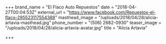 +++
brand_name = "El Flaco Auto Repuestos"
date = "2018-04-27T00:04:53Z"
external_url = "https://www.facebook.com/Repuestos-el-flaco-295523117554388"
masthead_image = "/uploads/2018/04/28/alicia-artavia-masthead.jpg"
phone_number = "(506) 2682-0930"
teaser_image = "/uploads/2018/04/28/alicia-artavia-avatar.jpg"
title = "Alicia Artavia"

+++
